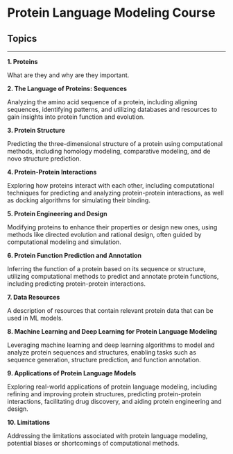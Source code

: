 # Protein Language Modeling Course


## Topics
----
**1. Proteins**

   What are they and why are they important.
   
**2. The Language of Proteins: Sequences**

   Analyzing the amino acid sequence of a protein, including aligning sequences, identifying patterns, and utilizing databases and resources to gain insights into protein function and evolution.
   
**3. Protein Structure**
   
   Predicting the three-dimensional structure of a protein using computational methods, including homology modeling, comparative modeling, and de novo structure prediction.
   
**4. Protein-Protein Interactions**
   
   Exploring how proteins interact with each other, including computational techniques for predicting and analyzing protein-protein interactions, as well as docking algorithms for simulating their binding.
    
**5. Protein Engineering and Design**
   
   Modifying proteins to enhance their properties or design new ones, using methods like directed evolution and rational design, often guided by computational modeling and simulation.
    
**6. Protein Function Prediction and Annotation**
   
   Inferring the function of a protein based on its sequence or structure, utilizing computational methods to predict and annotate protein functions, including predicting protein-protein interactions.

**7. Data Resources**
   
   A description of resources that contain relevant protein data that can be used in ML models.
    
**8. Machine Learning and Deep Learning for Protein Language Modeling**
   
   Leveraging machine learning and deep learning algorithms to model and analyze protein sequences and structures, enabling tasks such as sequence generation, structure prediction, and function annotation.
    
**9. Applications of Protein Language Models**
   
   Exploring real-world applications of protein language modeling, including refining and improving protein structures, predicting protein-protein interactions, facilitating drug discovery, and aiding protein engineering and design.
    
**10. Limitations**
   
   Addressing the limitations associated with protein language modeling, potential biases or shortcomings of computational methods.
